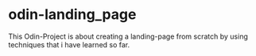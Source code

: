 # odin-landing_page

This Odin-Project is about creating a landing-page from scratch by using techniques that i have learned so far.